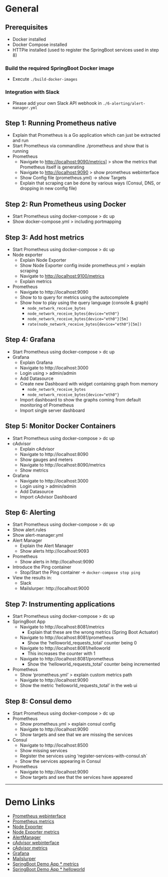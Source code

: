 # General

## Prerequisites

* Docker installed
* Docker Compose installed
* HTTPie installed (used to register the SpringBoot services used in step 8)

### Build the required SpringBoot Docker image

* Execute `./build-docker-images`

### Integration with Slack

* Please add your own Slack API webhook in `./6-alerting/alert-manager.yml`

## Step 1: Running Prometheus native

* Explain that Prometheus is a Go application which can just be extracted and run
* Start Prometheus via commandline ./prometheus and show that is running
* Prometheus
  * Navigate to <http://localhost:9090/metrics]> > show the metrics that Prometheus itself is generating
  * Navigate to <http://localhost:9090> > show prometheus webinterface
  * Show Config file (prometheus.yml) -> show Targets
  * Explain that scraping can be done by various ways (Consul, DNS, or dropping in new config file)

## Step 2: Run Prometheus using Docker

* Start Prometheus using docker-compose > dc up
* Show docker-compose.yml > including portmapping

## Step 3: Add host metrics

* Start Prometheus using docker-compose > dc up
* Node exporter
  * Explain Node Exporter
  * Show Node Exporter config inside prometheus.yml > explain scraping
  * Navigate to <http://localhost:9100/metrics>
  * Explain metrics
* Prometheus
  * Navigate to http://localhost:9090
  * Show to to query for metrics using the autocomplete
  * Show how to play using the query language (console & graph)
    * `node_network_receive_bytes`
    * `node_network_receive_bytes{device="eth0"}`
    * `node_network_receive_bytes{device="eth0"}[5m]`
    * `rate(node_network_receive_bytes{device="eth0"}[5m])`

## Step 4: Grafana

* Start Prometheus using docker-compose > dc up
* Grafana
  * Explain Grafana
  * Navigate to http://localhost:3000
  * Login using > admin/admin
  * Add Datasource
  * Create new Dashboard with widget containing graph from memory
    * `node_network_receive_bytes`
    * `node_network_receive_bytes{device="eth0"}`
  * Import dashboard to show the graphs coming from default monitoring of Prometheus
  * Import single server dashboard

## Step 5: Monitor Docker Containers

* Start Prometheus using docker-compose > dc up
* cAdvisor
  * Explain cAdvisor
  * Navigate to http://localhost:8090
  * Show gauges and meters
  * Navigate to http://localhost:8090/metrics
  * Show metrics
* Grafana
  * Navigate to http://localhost:3000
  * Login using > admin/admin
  * Add Datasource
  * Import cAdvisor Dashboard

## Step 6: Alerting

* Start Prometheus using docker-compose > dc up
* Show alert.rules
* Show alert-manager.yml
* Alert Manager
  * Explain the Alert Manager
  * Show alerts http://localhost:9093
* Prometheus
  * Show alerts in http://localhost:9090
* Introduce the Ping container
  * Stop/Start the Ping container -> `docker-compose stop ping`
* View the results in:
  * Slack 
  * Mailslurper: http://localhost:9000

## Step 7: Instrumenting applications

* Start Prometheus using docker-compose > dc up
* SpringBoot App
  * Navigate to http://localhost:8081/metrics
    * Explain that these are the wrong metrics (Spring Boot Actuator)
  * Navigate to http://localhost:8081/prometheus
    * Show the ‘helloworld_requests_total’ counter being 0
  * Navigate to http://localhost:8081/helloworld
    * This increases the counter with 1
  * Navigate to http://localhost:8081/prometheus
    * Show the ‘helloworld_requests_total’ counter being incremented
* Prometheus
  * Show ‘prometheus.yml’ > explain custom metrics path
  * Navigate to http://localhost:9090
  * Show the metric  ‘helloworld_requests_total’ in the web ui


## Step 8: Consul demo

* Start Prometheus using docker-compose > dc up
* Prometheus
  * Show prometheus.yml > explain consul config
  * Navigate to  http://localhost:9090
  * Show targets and see that we are missing the services
* Consul
  * Navigate to http://localhost:8500
  * Show missing services
  * Register the services using ‘register-services-with-consul.sh`
  * Show the services appearing in Consul
* Prometheus
  * Navigate to  http://localhost:9090
  * Show targets and see that the services have appeared

---

# Demo Links

* [Prometheus webinterface][prometheus-ui]
* [Prometheus metrics][prometheus-metrics]
* [Node Exporter][node-exporter]
* [Node Exporter metrics][node-exporter-metrics]
* [AlertManager][alertmanager]
* [cAdvisor webinterface][cadvisor-ui]
* [cAdvisor metrics][cadvisor-metrics]
* [Grafana][grafana]
* [Mailslurper][mailslurper]
* [SpringBoot Demo App * metrics][springboot metrics]
* [SpringBoot Demo App * helloworld][springboot helloworld]

[prometheus-ui]: http://localhost:9090
[prometheus-metrics]: http://localhost:9090/metrics
[node-exporter]: http://localhost:9100
[node-exporter-metrics]: http://localhost:9100/metrics
[alertmanager]: http://localhost:9093
[cadvisor-ui]: http://localhost:8090
[cadvisor-metrics]: http://localhost:8090/metrics
[grafana]: http://localhost:3000
[alert-manager]: http://localhost:9093
[mailslurper]: http://localhost:8085
[springboot metrics]: http://localhost:8080/metrics
[springboot helloworld]: http://localhost:8080/helloworld